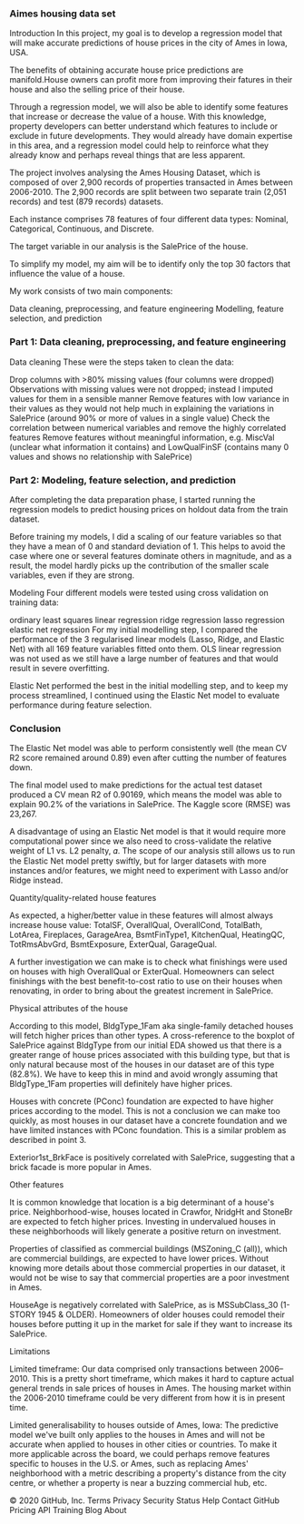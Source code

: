 ### Aimes housing data set

Introduction
In this project, my goal is to develop a regression model that will make accurate predictions of house prices in the city of Ames in Iowa, USA.

The benefits of obtaining accurate house price predictions are manifold.House owners can profit more from improving their fatures in their house and also the selling price of their house.

Through a regression model, we will also be able to identify some features that increase or decrease the value of a house. With this knowledge, property developers can better understand which features to include or exclude in future developments. They would already have domain expertise in this area, and a regression model could help to reinforce what they already know and perhaps reveal things that are less apparent.

The project involves analysing the Ames Housing Dataset, which is composed of over 2,900 records of properties transacted in Ames between 2006-2010. The 2,900 records are split between two separate train (2,051 records) and test (879 records) datasets.

Each instance comprises 78 features of four different data types: Nominal, Categorical, Continuous, and Discrete.

The target variable in our analysis is the SalePrice of the house.

To simplify my model, my aim will be to identify only the top 30 factors that influence the value of a house.

My work consists of two main components:

Data cleaning, preprocessing, and feature engineering
Modelling, feature selection, and prediction


### Part 1: Data cleaning, preprocessing, and feature engineering


Data cleaning
These were the steps taken to clean the data:

Drop columns with >80% missing values (four columns were dropped)
Observations with missing values were not dropped; instead I imputed values for them in a sensible manner
Remove features with low variance in their values as they would not help much in explaining the variations in SalePrice (around 90% or more of values in a single value)
Check the correlation between numerical variables and remove the highly correlated features
Remove features without meaningful information, e.g. MiscVal (unclear what information it contains) and LowQualFinSF (contains many 0 values and shows no relationship with SalePrice)

### Part 2: Modeling, feature selection, and prediction


After completing the data preparation phase, I started running the regression models to predict housing prices on holdout data from the train dataset.

Before training my models, I did a scaling of our feature variables so that they have a mean of 0 and standard deviation of 1. This helps to avoid the case where one or several features dominate others in magnitude, and as a result, the model hardly picks up the contribution of the smaller scale variables, even if they are strong.

Modeling
Four different models were tested using cross validation on training data:

ordinary least squares linear regression
ridge regression
lasso regression
elastic net regression
For my initial modelling step, I compared the performance of the 3 regularised linear models (Lasso, Ridge, and Elastic Net) with all 169 feature variables fitted onto them. OLS linear regression was not used as we still have a large number of features and that would result in severe overfitting.

Elastic Net performed the best in the initial modelling step, and to keep my process streamlined, I continued using the Elastic Net model to evaluate performance during feature selection.

### Conclusion
The Elastic Net model was able to perform consistently well (the mean CV R2 score remained around 0.89) even after cutting the number of features down.

The final model used to make predictions for the actual test dataset produced a CV mean R2 of 0.90169, which means the model was able to explain 90.2% of the variations in SalePrice. The Kaggle score (RMSE) was 23,267.

A disadvantage of using an Elastic Net model is that it would require more computational power since we also need to cross-validate the relative weight of L1 vs. L2 penalty, 𝛼. The scope of our analysis still allows us to run the Elastic Net model pretty swiftly, but for larger datasets with more instances and/or features, we might need to experiment with Lasso and/or Ridge instead.

Quantity/quality-related house features

As expected, a higher/better value in these features will almost always increase house value: TotalSF, OverallQual, OverallCond, TotalBath, LotArea, Fireplaces, GarageArea, BsmtFinType1, KitchenQual, HeatingQC, TotRmsAbvGrd, BsmtExposure, ExterQual, GarageQual.

A further investigation we can make is to check what finishings were used on houses with high OverallQual or ExterQual. Homeowners can select finishings with the best benefit-to-cost ratio to use on their houses when renovating, in order to bring about the greatest increment in SalePrice.

Physical attributes of the house

According to this model, BldgType_1Fam aka single-family detached houses will fetch higher prices than other types. A cross-reference to the boxplot of SalePrice against BldgType from our initial EDA showed us that there is a greater range of house prices associated with this building type, but that is only natural because most of the houses in our dataset are of this type (82.8%). We have to keep this in mind and avoid wrongly assuming that BldgType_1Fam properties will definitely have higher prices.

Houses with concrete (PConc) foundation are expected to have higher prices according to the model. This is not a conclusion we can make too quickly, as most houses in our dataset have a concrete foundation and we have limited instances with PConc foundation. This is a similar problem as described in point 3.

Exterior1st_BrkFace is positively correlated with SalePrice, suggesting that a brick facade is more popular in Ames.

Other features

It is common knowledge that location is a big determinant of a house's price. Neighborhood-wise, houses located in Crawfor, NridgHt and StoneBr are expected to fetch higher prices. Investing in undervalued houses in these neighborhoods will likely generate a positive return on investment.

Properties of classified as commercial buildings (MSZoning_C (all)), which are commercial buildings, are expected to have lower prices. Without knowing more details about those commercial properties in our dataset, it would not be wise to say that commercial properties are a poor investment in Ames.

HouseAge is negatively correlated with SalePrice, as is MSSubClass_30 (1-STORY 1945 & OLDER). Homeowners of older houses could remodel their houses before putting it up in the market for sale if they want to increase its SalePrice.

Limitations

Limited timeframe: Our data comprised only transactions between 2006–2010. This is a pretty short timeframe, which makes it hard to capture actual general trends in sale prices of houses in Ames. The housing market within the 2006-2010 timeframe could be very different from how it is in present time.


Limited generalisability to houses outside of Ames, Iowa: The predictive model we've built only applies to the houses in Ames and will not be accurate when applied to houses in other cities or countries. To make it more applicable across the board, we could perhaps remove features specific to houses in the U.S. or Ames, such as replacing Ames' neighborhood with a metric describing a property's distance from the city centre, or whether a property is near a buzzing commercial hub, etc.

© 2020 GitHub, Inc.
Terms
Privacy
Security
Status
Help
Contact GitHub
Pricing
API
Training
Blog
About



```python

```
